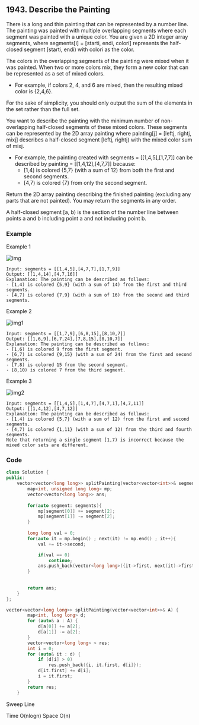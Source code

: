 ## 1943. Describe the Painting

There is a long and thin painting that can be represented by a number line. The painting was painted with multiple overlapping segments where each segment was painted with a unique color. You are given a 2D integer array segments, where segments[i] = [starti, endi, colori] represents the half-closed segment [starti, endi) with colori as the color.

The colors in the overlapping segments of the painting were mixed when it was painted. When two or more colors mix, they form a new color that can be represented as a set of mixed colors.

- For example, if colors 2, 4, and 6 are mixed, then the resulting mixed color is {2,4,6}.

For the sake of simplicity, you should only output the sum of the elements in the set rather than the full set.

You want to describe the painting with the minimum number of non-overlapping half-closed segments of these mixed colors. These segments can be represented by the 2D array painting where painting[j] = [leftj, rightj, mixj] describes a half-closed segment [leftj, rightj) with the mixed color sum of mixj.

- For example, the painting created with segments = [[1,4,5],[1,7,7]] can be described by painting = [[1,4,12],[4,7,7]] because:
  - [1,4) is colored {5,7} (with a sum of 12) from both the first and second segments.
  - [4,7) is colored {7} from only the second segment.

Return the 2D array painting describing the finished painting (excluding any parts that are not painted). You may return the segments in any order.

A half-closed segment [a, b) is the section of the number line between points a and b including point a and not including point b.

### Example

Example 1

![img](https://assets.leetcode.com/uploads/2021/06/18/1.png "img")

```text
Input: segments = [[1,4,5],[4,7,7],[1,7,9]]
Output: [[1,4,14],[4,7,16]]
Explanation: The painting can be described as follows:
- [1,4) is colored {5,9} (with a sum of 14) from the first and third segments.
- [4,7) is colored {7,9} (with a sum of 16) from the second and third segments.
```

Example 2

![img1](https://assets.leetcode.com/uploads/2021/06/18/2.png "img1")

```text
Input: segments = [[1,7,9],[6,8,15],[8,10,7]]
Output: [[1,6,9],[6,7,24],[7,8,15],[8,10,7]]
Explanation: The painting can be described as follows:
- [1,6) is colored 9 from the first segment.
- [6,7) is colored {9,15} (with a sum of 24) from the first and second segments.
- [7,8) is colored 15 from the second segment.
- [8,10) is colored 7 from the third segment.
```

Example 3

![img2](https://assets.leetcode.com/uploads/2021/07/04/c1.png "img2")

```text
Input: segments = [[1,4,5],[1,4,7],[4,7,1],[4,7,11]]
Output: [[1,4,12],[4,7,12]]
Explanation: The painting can be described as follows:
- [1,4) is colored {5,7} (with a sum of 12) from the first and second segments.
- [4,7) is colored {1,11} (with a sum of 12) from the third and fourth segments.
Note that returning a single segment [1,7) is incorrect because the mixed color sets are different.
```

### Code

```C++
class Solution {
public:
    vector<vector<long long>> splitPainting(vector<vector<int>>& segments) {
        map<int, unsigned long long> mp;
        vector<vector<long long>> ans;
        
        for(auto segment: segments){
            mp[segment[0]] += segment[2];
            mp[segment[1]] -= segment[2];
        }
        
        long long val = 0;
        for(auto it = mp.begin() ; next(it) != mp.end() ; it++){
            val += it->second;

            if(val == 0)
                continue;
            ans.push_back(vector<long long>({it->first, next(it)->first, val}));
        }
        
        
        return ans;
    }
};
```

```c++
vector<vector<long long>> splitPainting(vector<vector<int>>& A) {
        map<int, long long> d;
        for (auto& a : A) {
            d[a[0]] += a[2];
            d[a[1]] -= a[2];
        }
        vector<vector<long long> > res;
        int i = 0;
        for (auto& it : d) {
            if (d[i] > 0)
                res.push_back({i, it.first, d[i]});
            d[it.first] += d[i];
            i = it.first;
        }
        return res;
    }
```

Sweep Line

Time O(nlogn)
Space O(n)
